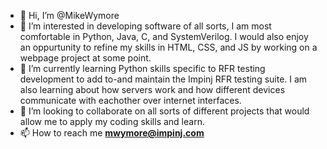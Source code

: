 - 👋 Hi, I’m @MikeWymore
- 👀 I’m interested in developing software of all sorts, I am most comfortable in Python, Java, C, and SystemVerilog.  I would also enjoy an oppurtunity to refine my skills in HTML, CSS, and JS by working on a webpage project at some point.
- 🌱 I’m currently learning Python skills specific to RFR testing development to add to-and maintain the Impinj RFR testing suite.  I am also learning about how servers work and how different devices communicate with eachother over internet interfaces.
- 💞️ I’m looking to collaborate on all sorts of different projects that would allow me to apply my coding skills and learn.
- 📫 How to reach me **mwymore@impinj.com**

<!---
MikeWymore/MikeWymore is a ✨ special ✨ repository because its `README.md` (this file) appears on your GitHub profile.
You can click the Preview link to take a look at your changes.
--->

